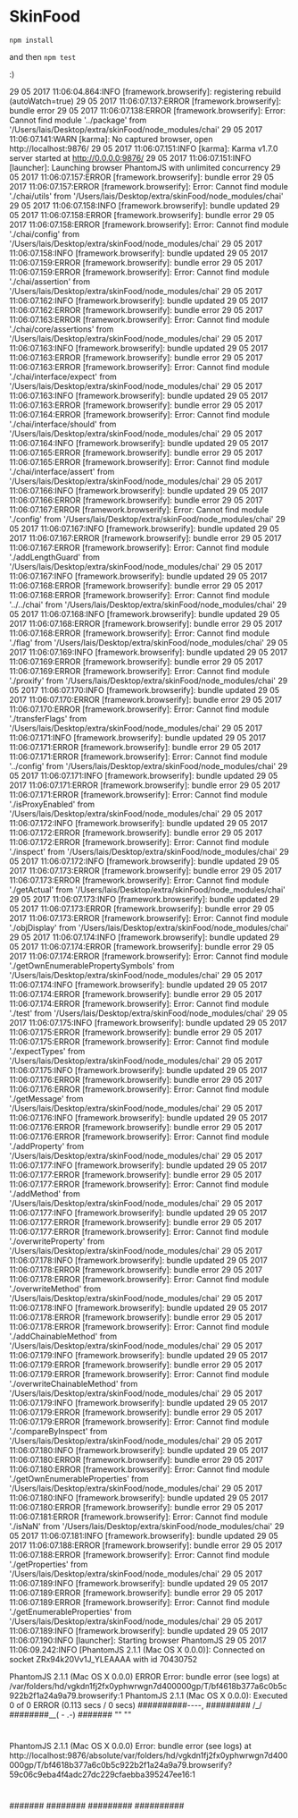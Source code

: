 # SkinFood

``` npm install ```

and then
``` npm test ```

:)


29 05 2017 11:06:04.864:INFO [framework.browserify]: registering rebuild (autoWatch=true)
29 05 2017 11:06:07.137:ERROR [framework.browserify]: bundle error
29 05 2017 11:06:07.138:ERROR [framework.browserify]: Error: Cannot find module '../package' from '/Users/lais/Desktop/extra/skinFood/node_modules/chai'
29 05 2017 11:06:07.141:WARN [karma]: No captured browser, open http://localhost:9876/
29 05 2017 11:06:07.151:INFO [karma]: Karma v1.7.0 server started at http://0.0.0.0:9876/
29 05 2017 11:06:07.151:INFO [launcher]: Launching browser PhantomJS with unlimited concurrency
29 05 2017 11:06:07.157:ERROR [framework.browserify]: bundle error
29 05 2017 11:06:07.157:ERROR [framework.browserify]: Error: Cannot find module './chai/utils' from '/Users/lais/Desktop/extra/skinFood/node_modules/chai'
29 05 2017 11:06:07.158:INFO [framework.browserify]: bundle updated
29 05 2017 11:06:07.158:ERROR [framework.browserify]: bundle error
29 05 2017 11:06:07.158:ERROR [framework.browserify]: Error: Cannot find module './chai/config' from '/Users/lais/Desktop/extra/skinFood/node_modules/chai'
29 05 2017 11:06:07.158:INFO [framework.browserify]: bundle updated
29 05 2017 11:06:07.159:ERROR [framework.browserify]: bundle error
29 05 2017 11:06:07.159:ERROR [framework.browserify]: Error: Cannot find module './chai/assertion' from '/Users/lais/Desktop/extra/skinFood/node_modules/chai'
29 05 2017 11:06:07.162:INFO [framework.browserify]: bundle updated
29 05 2017 11:06:07.162:ERROR [framework.browserify]: bundle error
29 05 2017 11:06:07.163:ERROR [framework.browserify]: Error: Cannot find module './chai/core/assertions' from '/Users/lais/Desktop/extra/skinFood/node_modules/chai'
29 05 2017 11:06:07.163:INFO [framework.browserify]: bundle updated
29 05 2017 11:06:07.163:ERROR [framework.browserify]: bundle error
29 05 2017 11:06:07.163:ERROR [framework.browserify]: Error: Cannot find module './chai/interface/expect' from '/Users/lais/Desktop/extra/skinFood/node_modules/chai'
29 05 2017 11:06:07.163:INFO [framework.browserify]: bundle updated
29 05 2017 11:06:07.163:ERROR [framework.browserify]: bundle error
29 05 2017 11:06:07.164:ERROR [framework.browserify]: Error: Cannot find module './chai/interface/should' from '/Users/lais/Desktop/extra/skinFood/node_modules/chai'
29 05 2017 11:06:07.164:INFO [framework.browserify]: bundle updated
29 05 2017 11:06:07.165:ERROR [framework.browserify]: bundle error
29 05 2017 11:06:07.165:ERROR [framework.browserify]: Error: Cannot find module './chai/interface/assert' from '/Users/lais/Desktop/extra/skinFood/node_modules/chai'
29 05 2017 11:06:07.166:INFO [framework.browserify]: bundle updated
29 05 2017 11:06:07.166:ERROR [framework.browserify]: bundle error
29 05 2017 11:06:07.167:ERROR [framework.browserify]: Error: Cannot find module './config' from '/Users/lais/Desktop/extra/skinFood/node_modules/chai'
29 05 2017 11:06:07.167:INFO [framework.browserify]: bundle updated
29 05 2017 11:06:07.167:ERROR [framework.browserify]: bundle error
29 05 2017 11:06:07.167:ERROR [framework.browserify]: Error: Cannot find module './addLengthGuard' from '/Users/lais/Desktop/extra/skinFood/node_modules/chai'
29 05 2017 11:06:07.167:INFO [framework.browserify]: bundle updated
29 05 2017 11:06:07.168:ERROR [framework.browserify]: bundle error
29 05 2017 11:06:07.168:ERROR [framework.browserify]: Error: Cannot find module '../../chai' from '/Users/lais/Desktop/extra/skinFood/node_modules/chai'
29 05 2017 11:06:07.168:INFO [framework.browserify]: bundle updated
29 05 2017 11:06:07.168:ERROR [framework.browserify]: bundle error
29 05 2017 11:06:07.168:ERROR [framework.browserify]: Error: Cannot find module './flag' from '/Users/lais/Desktop/extra/skinFood/node_modules/chai'
29 05 2017 11:06:07.169:INFO [framework.browserify]: bundle updated
29 05 2017 11:06:07.169:ERROR [framework.browserify]: bundle error
29 05 2017 11:06:07.169:ERROR [framework.browserify]: Error: Cannot find module './proxify' from '/Users/lais/Desktop/extra/skinFood/node_modules/chai'
29 05 2017 11:06:07.170:INFO [framework.browserify]: bundle updated
29 05 2017 11:06:07.170:ERROR [framework.browserify]: bundle error
29 05 2017 11:06:07.170:ERROR [framework.browserify]: Error: Cannot find module './transferFlags' from '/Users/lais/Desktop/extra/skinFood/node_modules/chai'
29 05 2017 11:06:07.171:INFO [framework.browserify]: bundle updated
29 05 2017 11:06:07.171:ERROR [framework.browserify]: bundle error
29 05 2017 11:06:07.171:ERROR [framework.browserify]: Error: Cannot find module '../config' from '/Users/lais/Desktop/extra/skinFood/node_modules/chai'
29 05 2017 11:06:07.171:INFO [framework.browserify]: bundle updated
29 05 2017 11:06:07.171:ERROR [framework.browserify]: bundle error
29 05 2017 11:06:07.171:ERROR [framework.browserify]: Error: Cannot find module './isProxyEnabled' from '/Users/lais/Desktop/extra/skinFood/node_modules/chai'
29 05 2017 11:06:07.172:INFO [framework.browserify]: bundle updated
29 05 2017 11:06:07.172:ERROR [framework.browserify]: bundle error
29 05 2017 11:06:07.172:ERROR [framework.browserify]: Error: Cannot find module './inspect' from '/Users/lais/Desktop/extra/skinFood/node_modules/chai'
29 05 2017 11:06:07.172:INFO [framework.browserify]: bundle updated
29 05 2017 11:06:07.173:ERROR [framework.browserify]: bundle error
29 05 2017 11:06:07.173:ERROR [framework.browserify]: Error: Cannot find module './getActual' from '/Users/lais/Desktop/extra/skinFood/node_modules/chai'
29 05 2017 11:06:07.173:INFO [framework.browserify]: bundle updated
29 05 2017 11:06:07.173:ERROR [framework.browserify]: bundle error
29 05 2017 11:06:07.173:ERROR [framework.browserify]: Error: Cannot find module './objDisplay' from '/Users/lais/Desktop/extra/skinFood/node_modules/chai'
29 05 2017 11:06:07.174:INFO [framework.browserify]: bundle updated
29 05 2017 11:06:07.174:ERROR [framework.browserify]: bundle error
29 05 2017 11:06:07.174:ERROR [framework.browserify]: Error: Cannot find module './getOwnEnumerablePropertySymbols' from '/Users/lais/Desktop/extra/skinFood/node_modules/chai'
29 05 2017 11:06:07.174:INFO [framework.browserify]: bundle updated
29 05 2017 11:06:07.174:ERROR [framework.browserify]: bundle error
29 05 2017 11:06:07.174:ERROR [framework.browserify]: Error: Cannot find module './test' from '/Users/lais/Desktop/extra/skinFood/node_modules/chai'
29 05 2017 11:06:07.175:INFO [framework.browserify]: bundle updated
29 05 2017 11:06:07.175:ERROR [framework.browserify]: bundle error
29 05 2017 11:06:07.175:ERROR [framework.browserify]: Error: Cannot find module './expectTypes' from '/Users/lais/Desktop/extra/skinFood/node_modules/chai'
29 05 2017 11:06:07.175:INFO [framework.browserify]: bundle updated
29 05 2017 11:06:07.176:ERROR [framework.browserify]: bundle error
29 05 2017 11:06:07.176:ERROR [framework.browserify]: Error: Cannot find module './getMessage' from '/Users/lais/Desktop/extra/skinFood/node_modules/chai'
29 05 2017 11:06:07.176:INFO [framework.browserify]: bundle updated
29 05 2017 11:06:07.176:ERROR [framework.browserify]: bundle error
29 05 2017 11:06:07.176:ERROR [framework.browserify]: Error: Cannot find module './addProperty' from '/Users/lais/Desktop/extra/skinFood/node_modules/chai'
29 05 2017 11:06:07.177:INFO [framework.browserify]: bundle updated
29 05 2017 11:06:07.177:ERROR [framework.browserify]: bundle error
29 05 2017 11:06:07.177:ERROR [framework.browserify]: Error: Cannot find module './addMethod' from '/Users/lais/Desktop/extra/skinFood/node_modules/chai'
29 05 2017 11:06:07.177:INFO [framework.browserify]: bundle updated
29 05 2017 11:06:07.177:ERROR [framework.browserify]: bundle error
29 05 2017 11:06:07.177:ERROR [framework.browserify]: Error: Cannot find module './overwriteProperty' from '/Users/lais/Desktop/extra/skinFood/node_modules/chai'
29 05 2017 11:06:07.178:INFO [framework.browserify]: bundle updated
29 05 2017 11:06:07.178:ERROR [framework.browserify]: bundle error
29 05 2017 11:06:07.178:ERROR [framework.browserify]: Error: Cannot find module './overwriteMethod' from '/Users/lais/Desktop/extra/skinFood/node_modules/chai'
29 05 2017 11:06:07.178:INFO [framework.browserify]: bundle updated
29 05 2017 11:06:07.178:ERROR [framework.browserify]: bundle error
29 05 2017 11:06:07.178:ERROR [framework.browserify]: Error: Cannot find module './addChainableMethod' from '/Users/lais/Desktop/extra/skinFood/node_modules/chai'
29 05 2017 11:06:07.179:INFO [framework.browserify]: bundle updated
29 05 2017 11:06:07.179:ERROR [framework.browserify]: bundle error
29 05 2017 11:06:07.179:ERROR [framework.browserify]: Error: Cannot find module './overwriteChainableMethod' from '/Users/lais/Desktop/extra/skinFood/node_modules/chai'
29 05 2017 11:06:07.179:INFO [framework.browserify]: bundle updated
29 05 2017 11:06:07.179:ERROR [framework.browserify]: bundle error
29 05 2017 11:06:07.179:ERROR [framework.browserify]: Error: Cannot find module './compareByInspect' from '/Users/lais/Desktop/extra/skinFood/node_modules/chai'
29 05 2017 11:06:07.180:INFO [framework.browserify]: bundle updated
29 05 2017 11:06:07.180:ERROR [framework.browserify]: bundle error
29 05 2017 11:06:07.180:ERROR [framework.browserify]: Error: Cannot find module './getOwnEnumerableProperties' from '/Users/lais/Desktop/extra/skinFood/node_modules/chai'
29 05 2017 11:06:07.180:INFO [framework.browserify]: bundle updated
29 05 2017 11:06:07.180:ERROR [framework.browserify]: bundle error
29 05 2017 11:06:07.181:ERROR [framework.browserify]: Error: Cannot find module './isNaN' from '/Users/lais/Desktop/extra/skinFood/node_modules/chai'
29 05 2017 11:06:07.181:INFO [framework.browserify]: bundle updated
29 05 2017 11:06:07.188:ERROR [framework.browserify]: bundle error
29 05 2017 11:06:07.188:ERROR [framework.browserify]: Error: Cannot find module './getProperties' from '/Users/lais/Desktop/extra/skinFood/node_modules/chai'
29 05 2017 11:06:07.189:INFO [framework.browserify]: bundle updated
29 05 2017 11:06:07.189:ERROR [framework.browserify]: bundle error
29 05 2017 11:06:07.189:ERROR [framework.browserify]: Error: Cannot find module './getEnumerableProperties' from '/Users/lais/Desktop/extra/skinFood/node_modules/chai'
29 05 2017 11:06:07.189:INFO [framework.browserify]: bundle updated
29 05 2017 11:06:07.190:INFO [launcher]: Starting browser PhantomJS
29 05 2017 11:06:09.242:INFO [PhantomJS 2.1.1 (Mac OS X 0.0.0)]: Connected on socket ZRx94k20Vv1J_YLEAAAA with id 70430752

PhantomJS 2.1.1 (Mac OS X 0.0.0) ERROR
  Error: bundle error (see logs)
  at /var/folders/hd/vgkdn1fj2fx0yphwrwgn7d400000gp/T/bf4618b377a6c0b5c922b2f1a24a9a79.browserify:1
PhantomJS 2.1.1 (Mac OS X 0.0.0): Executed 0 of 0 ERROR (0.113 secs / 0 secs)
##########----,
#########  /\_/\
########__( - .-)
####### ""  ""
######
#####
####
###
##
#

PhantomJS 2.1.1 (Mac OS X 0.0.0)
Error: bundle error (see logs)
at http://localhost:9876/absolute/var/folders/hd/vgkdn1fj2fx0yphwrwgn7d400000gp/T/bf4618b377a6c0b5c922b2f1a24a9a79.browserify?59c06c9eba4f4adc27dc229cfaebba395247ee16:1

#
##
###
####
#####
######
#######
########
#########
##########
